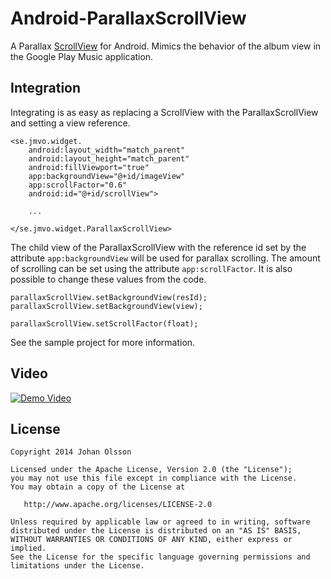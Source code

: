 Android-ParallaxScrollView
==========================

A Parallax [ScrollView](http://developer.android.com/reference/android/widget/ScrollView.html) for Android. Mimics the behavior of the album view in the Google Play Music application.

## Integration
Integrating is as easy as replacing a ScrollView with the ParallaxScrollView and setting a view reference.

    <se.jmvo.widget.
        android:layout_width="match_parent"
        android:layout_height="match_parent"
        android:fillViewport="true"
        app:backgroundView="@+id/imageView"
        app:scrollFactor="0.6"
        android:id="@+id/scrollView">

        ...

    </se.jmvo.widget.ParallaxScrollView>

The child view of the ParallaxScrollView with the reference id set by the attribute
`app:backgroundView` will be used for parallax scrolling. The amount of scrolling can be set
using the attribute `app:scrollFactor`. It is also possible to change these values from the code.

    parallaxScrollView.setBackgroundView(resId);
    parallaxScrollView.setBackgroundView(view);

    parallaxScrollView.setScrollFactor(float);

See the sample project for more information.

## Video

[![Demo Video](http://img.youtube.com/vi/xCnHY1so_lw/0.jpg)](https://www.youtube.com/watch?v=xCnHY1so_lw)

## License

    Copyright 2014 Johan Olsson

    Licensed under the Apache License, Version 2.0 (the "License");
    you may not use this file except in compliance with the License.
    You may obtain a copy of the License at

       http://www.apache.org/licenses/LICENSE-2.0

    Unless required by applicable law or agreed to in writing, software
    distributed under the License is distributed on an "AS IS" BASIS,
    WITHOUT WARRANTIES OR CONDITIONS OF ANY KIND, either express or implied.
    See the License for the specific language governing permissions and
    limitations under the License.